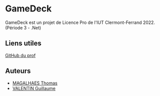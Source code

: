 # GameDeck

GameDeck est un projet de Licence Pro de l'IUT Clermont-Ferrand 2022. (Période 3 - .Net)

## Liens utiles

[GitHub du prof](https://github.com/AdrienVacataireIUT/)

## Auteurs

- [MAGALHAES Thomas](https://github.com/thomasMagalhaes30)
- [VALENTIN Guillaume](https://github.com/luliame)
